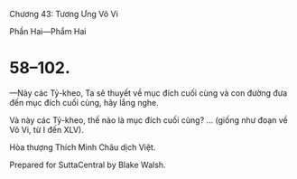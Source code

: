  

Chương 43: Tương Ưng Vô Vi

Phần Hai—Phẩm Hai

# 58–102.

—Này các Tỷ-kheo, Ta sẽ thuyết về mục đích cuối cùng và con đường đưa đến mục đích cuối cùng, hãy lắng nghe.

Và này các Tỷ-kheo, thế nào là mục đích cuối cùng? … (giống như đoạn về Vô Vi, từ I đến XLV).

Hòa thượng Thích Minh Châu dịch Việt.

Prepared for SuttaCentral by Blake Walsh.